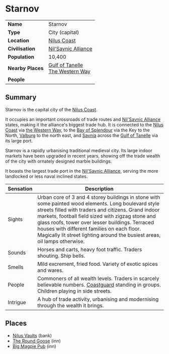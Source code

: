 # Starnov

|||
| --- | --- |
| **Name** | Starnov | place.4
| **Type** | City (capital) |
| **Location** | [Nilus Coast](../../civilisations/nilsavnic-alliance/states/nilus-coast.md) |
| **Civilisation** | [Nil'Savnic Alliance](../../civilisations/nilsavnic-alliance/nilsavnic-alliance.md) |
| **Population** | 10,400 |
| **Nearby Places** | [Gulf of Tanelle](../seas-oceans/gulf-of-tanelle.md)<br>[The Western Way](../roads/the-western-way.md) |
| **People** | |

## Summary

Starnov is the capital city of the [Nilus Coast](../../civilisations/nilsavnic-alliance/states/nilus-coast.md).

It occupies an important crossroads of trade routes and [Nil'Savnic Alliance](../../civilisations/nilsavnic-alliance/nilsavnic-alliance.md) states, making it the alliance's biggest trade hub. It is connected to the [Nilus Coast](../../civilisations/nilsavnic-alliance/states/nilus-coast.md) via [the Western Way](../roads/the-western-way.md), to the [Bay of Splendour](../../civilisations/nilsavnic-alliance/states/bay-of-splendour.md) via the Key to the North, [Valburg](../../civilisations/nilsavnic-alliance/states/valburg.md) to the north east, and [Savnia](../../civilisations/nilsavnic-alliance/states/savnia.md) across the [Gulf of Tanelle](../seas-oceans/gulf-of-tanelle.md) via its large port.

Starnov is a rapidly urbanising traditional medieval city. Its large indoor markets have been upgraded in recent years, showing off the trade wealth of the city with ornately designed marble buildings.

It boasts the largest trade port in the [Nil'Savnic Alliance](../../civilisations/nilsavnic-alliance/nilsavnic-alliance.md), serving the more landlocked or less naval inclined states.

| Sensation | Description |
| ---- | --- |
| Sights | Urban core of 3 and 4 storey buildings in stone with some painted wood elements. Long boulevard style streets filled with traders and citizens. Grand indoor markets, football field sized with zigzag stone and glass roofs, tower over lesser buildings. Terraced houses with different families on each floor. Magically lit street lighting around the busiest areas, oil lamps otherwise. |
| Sounds | Horses and carts, heavy foot traffic. Traders shouting. Ship bells. |
| Smells | Mild excrement, fried food. Variety of exotic spices and wares. |
| People | Commoners of all wealth levels. Traders in scarcely believable numbers. [Coastguard](../../organisations/guards/coastguard.md) standing in groups. Children playing in side streets. |
| Intrigue | A hub of trade activity, urbanising and modernising through the wealth it brings. |

## Places

- [Nilus Vaults](../buildings/government/nilus-vaults.md) (bank)
- [The Round Goose](../buildings/inns-taverns/the-round-goose.md) (inn)
- [Big Magpie Pub](../buildings/inns-taverns/big-magpie-pub.md) (inn)
